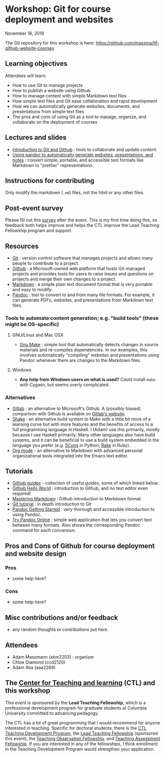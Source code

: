 Workshop: Git for course deployment and websites
================================================

November 18, 2019

The Git repository for this workshop is here:
<https://github.com/massma/ltf-github-website-courses>

Learning objectives
-------------------

Attendees will learn:

-   How to use Git to manage projects
-   How to publish a website using Github
-   How to manage content with simple Markdown text files
-   How simple text files and Git ease collaboration and
    rapid development
-   How we can automatically generate websites, documents, and
    presentations from simple text files
-   The pros and cons of using Git as a tool to manage, organize, and
    collaborate on the deployment of courses

Lectures and slides
-------------------

-   [Introduction to Git and
    Github](lectures/git-github/intro-git-github.html) : tools to
    collaborate and update content.
-   [Using pandoc to automatically generate websites, presentations, and
    notes](lectures/pandoc-website/generate-materials.html) : convert
    simple, portable, and accessible text formats like Markdown to
    "prettier" representations.

Instructions for contributing
-----------------------------

Only modify the markdown (`.md`) files, not the html or any other files.

Post-event survey
-----------------

Please fill out this
[survey](https://columbiactl.co1.qualtrics.com/jfe/form/SV_0GtCnIhJRtbHx7D)
after the event. This is my first time doing this, so feedback both
helps improve and helps the CTL improve the Lead Teaching Fellowship
program and support.

Resources
---------

-   [Git](https://git-scm.com/) : version control software that manages
    projects and allows many people to contribute to a project.
-   [Github](https://github.com/) : a Microsoft-owned web platform that
    hosts Git-managed projects and provides tools for users to raise
    issues and questions on projects and merge their own changes to
    a project.
-   [Markdown](https://en.wikipedia.org/wiki/Markdown) : a simple plain
    text document format that is very portable and easy to modify.
-   [Pandoc](https://pandoc.org/) : tool to convert to and from many
    file formats. For example, it can generate PDFs, websites, and
    presentations from Markdown text files.

### Tools to automate content generation; e.g. "build tools" (these might be OS-specific)

1.  GNU/Linux and Mac OSX

    -   [Gnu Make](https://www.gnu.org/software/make/) : simple tool
        that automatically detects changes in source materials and
        re-compiles dependencies. In our examples, this involves
        automatically "compiling" websites and presentations using
        Pandoc whenever there are changes to the Markdown files.

2.  Windows

    -   **Any help from Windows users on what is used?** Could install
        `make` with Cygwin, but seems overly complicated.

### Alternatives

-   [Gitlab](https://about.gitlab.com/) : an alternative to
    Microsoft's Github. A (possibly biased) comparison with Github is
    available on [Gitlab's
    website](https://about.gitlab.com/devops-tools/github-vs-gitlab.html).
-   [Shake](https://shakebuild.com/) : an alternative build system to
    Make with a little bit more of a learning curve but with more
    features and the benefits of access to a full programming language
    in Haskell. I (Adam) use this primarily, mostly because I use
    Haskell primarily. Many other languages also have build systems, and
    it can be beneficial to use a build system embedded in the language
    you prefer (e.g. [SCons](https://scons.org/) in Python,
    [Rake](https://ruby.github.io/rake/) in Ruby).
-   [Org mode](https://orgmode.org/) - an alternative to Markdown with
    advanced personal organizational tools integrated into the Emacs
    text editor.

Tutorials
---------

-   [Github guides](https://guides.github.com/) - collection of useful
    guides, some of which linked below.
-   [Github Hello
    World](https://guides.github.com/activities/hello-world/) :
    introduction to Github, and no text editor even required!
-   [Mastering
    Markdown](https://guides.github.com/features/mastering-markdown/) :
    Github introduction to Markdown format.
-   [Git tutorial](https://git-scm.com/docs/gittutorial) : in depth
    introduction to Git
-   [Pandoc Getting Started](https://pandoc.org/getting-started.html) :
    very thorough and accessible introduction to using Pandoc.
-   [Try Pandoc Online](https://pandoc.org/try/) : simple web
    application that lets you convert text between many formats. Also
    shows the corresponding Pandoc command for each conversion.

Pros and Cons of Github for course deployment and website design
----------------------------------------------------------------

### Pros

-   some help here?

### Cons

-   some help here?

Misc contributions and/or feedback
----------------------------------

-   any random thoughts or contributions put here

Attendees
---------

-   Adam Massmann (akm2203) : organizer
-   Chloe Diamond (ccd2120)
-   Adam Atia     (aaa2269)

The [Center for Teaching and learning](https://ctl.columbia.edu/) (CTL) and this workshop
-----------------------------------------------------------------------------------------

This event is sponsored by the **Lead Teaching Fellowship**, which is a
professional development program for graduate students at Columbia
University committed to advancing pedagogy.

The CTL has a lot of great programming that I would recommend for anyone
interested in teaching. Specific for doctoral students, there is the
[CTL Teaching Development
Program](https://ctl.columbia.edu/graduate-instructors/programs-for-graduate-students/ctl-teaching-development-program/),
the [Lead Teaching
Fellowship](https://ctl.columbia.edu/graduate-instructors/opportunities-for-graduate-students/lead-teaching-fellows/)
(sponsored this event), the [Teaching Observation
Fellowship](https://ctl.columbia.edu/graduate-instructors/opportunities-for-graduate-students/teaching-observation-fellows/),
and [Teaching Assessment
Fellowship](https://ctl.columbia.edu/graduate-instructors/opportunities-for-graduate-students/teaching-assessment-fellows/).
If you are interested in any of the fellowships, I think enrollment in
the Teaching Development Program would strengthen your application.
